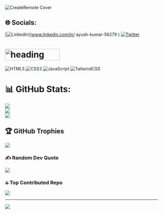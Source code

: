 ![CreateRemote Cover](https://github.com/AyushK101/AyushK101/assets/135014496/56c54f7e-917c-4ac0-9338-cbdf1d15aafb)

## 🌐 Socials:
[![LinkedIn](https://img.shields.io/badge/LinkedIn-%230077B5.svg?logo=linkedin&logoColor=white)](www.linkedin.com/in/
ayush-kumar-56279
) [![Twitter](https://img.shields.io/badge/Twitter-%231DA1F2.svg?logo=Twitter&logoColor=white)](https://twitter.com/AyushK_101) 

# <img src="https://github.com/AyushK101/AyushK101/assets/135014496/5eeb4758-dcf7-4940-943d-7e952a9c9945" alt="heading" width="180px" height="38px">

![HTML5](https://img.shields.io/badge/html5-%23E34F26.svg?style=for-the-badge&logo=html5&logoColor=white) ![CSS3](https://img.shields.io/badge/css3-%231572B6.svg?style=for-the-badge&logo=css3&logoColor=white) ![JavaScript](https://img.shields.io/badge/javascript-%23323330.svg?style=for-the-badge&logo=javascript&logoColor=%23F7DF1E) ![TailwindCSS](https://img.shields.io/badge/tailwindcss-%2338B2AC.svg?style=for-the-badge&logo=tailwind-css&logoColor=white)
# 📊 GitHub Stats:
![](https://github-readme-stats.vercel.app/api?username=AyushK101&theme=highcontrast&hide_border=true&include_all_commits=true&count_private=false)<br/>
![](https://github-readme-streak-stats.herokuapp.com/?user=AyushK101&theme=highcontrast&hide_border=true)<br/>
![](https://github-readme-stats.vercel.app/api/top-langs/?username=AyushK101&theme=highcontrast&hide_border=true&include_all_commits=true&count_private=false&layout=compact)

## 🏆 GitHub Trophies
![](https://github-profile-trophy.vercel.app/?username=AyushK101&theme=monokai&no-frame=false&no-bg=true&margin-w=4)

### ✍️ Random Dev Quote
![](https://quotes-github-readme.vercel.app/api?type=horizontal&theme=radical)

### 🔝 Top Contributed Repo
![](https://github-contributor-stats.vercel.app/api?username=AyushK101&limit=5&theme=dark&combine_all_yearly_contributions=true)

---
[![](https://visitcount.itsvg.in/api?id=AyushK101&icon=5&color=1)](https://visitcount.itsvg.in)

<!-- Proudly created with GPRM ( https://gprm.itsvg.in ) -->
